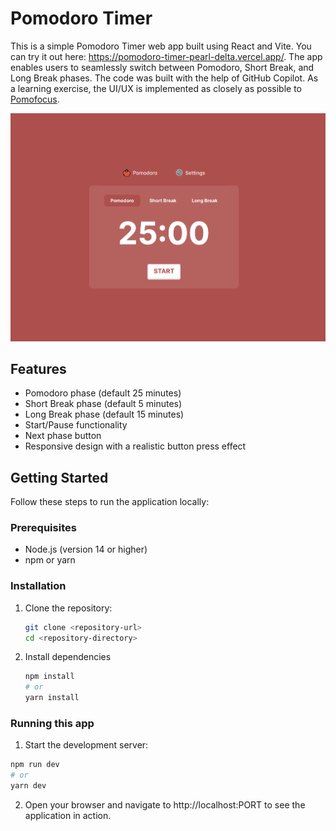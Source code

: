 # Pomodoro Timer
This is a simple Pomodoro Timer web app built using React and Vite. You can try it out here: https://pomodoro-timer-pearl-delta.vercel.app/. The app enables users to seamlessly switch between Pomodoro, Short Break, and Long Break phases. The code was built with the help of GitHub Copilot. As a learning exercise, the UI/UX is implemented as closely as possible to [Pomofocus](https://pomofocus.io/).

![Pomodoro Timer Screenshot](./screenshot.png)

## Features

- Pomodoro phase (default 25 minutes)
- Short Break phase (default 5 minutes)
- Long Break phase (default 15 minutes)
- Start/Pause functionality
- Next phase button
- Responsive design with a realistic button press effect

## Getting Started

Follow these steps to run the application locally:

### Prerequisites

- Node.js (version 14 or higher)
- npm or yarn

### Installation

1. Clone the repository:
   ```bash
   git clone <repository-url>
   cd <repository-directory>
   ```
2. Install dependencies

    ``` bash
    npm install
    # or
    yarn install
    ```
### Running this app
1. Start the development server:
``` bash
npm run dev
# or
yarn dev
```
2. Open your browser and navigate to http://localhost:PORT to see the application in action.
